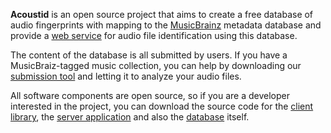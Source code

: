 **Acoustid** is an open source project that aims to create a
free database of audio fingerprints with mapping to the [MusicBrainz][5]
metadata database and provide a [web service][6] for audio file
identification using this database.

The content of the database is all submitted by users. If you have a
MusicBraiz-tagged music collection, you can help by downloading our
[submission tool][4] and letting it to analyze your audio files.

All software components are open source, so if you are a developer
interested in the project, you can download the source code for the
[client library][3], the [server application][2] and also the [database][1]
itself.

[1]: /database
[2]: http://wiki.acoustid.org/wiki/Server
[3]: /chromaprint
[4]: http://wiki.acoustid.org/wiki/Fingerprinter
[5]: http://musicbrainz.org/
[6]: http://wiki.acoustid.org/wiki/Web_Service

